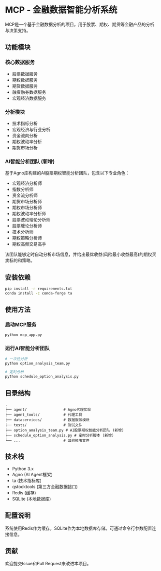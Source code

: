 # MCP - 金融数据智能分析系统

MCP是一个基于金融数据分析的项目，用于股票、期权、期货等金融产品的分析与决策支持。

## 功能模块

### 核心数据服务
- 股票数据服务
- 期权数据服务
- 期货数据服务
- 融资融券数据服务
- 宏观经济数据服务

### 分析模块
- 技术指标分析
- 宏观经济与行业分析
- 资金流向分析
- 期权波动率分析
- 期货市场分析

### AI智能分析团队 (新增)
基于Agno库构建的AI股票期权智能分析团队，包含以下专业角色：
- 宏观经济分析师
- 指数分析师
- 资金流分析师
- 期货市场分析师
- 期权市场分析师
- 期权波动率分析师
- 股票波动理论分析师
- 股票缠论分析师
- 技术分析师
- 期权策略分析师
- 期权高频交易高手

该团队能够定时自动分析市场信息，并给出最优收益(风险最小收益最高)的期权买卖标的和策略。

## 安装依赖

```bash
pip install -r requirements.txt
conda install -c conda-forge ta
```

## 使用方法

### 启动MCP服务

```bash
python mcp_app.py
```

### 运行AI智能分析团队

```bash
# 一次性分析
python option_analysis_team.py

# 定时分析
python schedule_option_analysis.py
```

## 目录结构

```
.
├── agent/                 # Agno代理实现
├── agent_tools/           # 代理工具
├── dataservices/          # 数据服务模块
├── tests/                 # 测试文件
├── option_analysis_team.py # AI股票期权智能分析团队 (新增)
├── schedule_option_analysis.py # 定时分析脚本 (新增)
└── ...                    # 其他模块文件
```

## 技术栈

- Python 3.x
- Agno (AI Agent框架)
- ta (技术指标库)
- qstocktools (第三方金融数据接口)
- Redis (缓存)
- SQLite (本地数据库)

## 配置说明

系统使用Redis作为缓存，SQLite作为本地数据库存储。可通过命令行参数配置连接信息。

## 贡献

欢迎提交Issue和Pull Request来改进本项目。